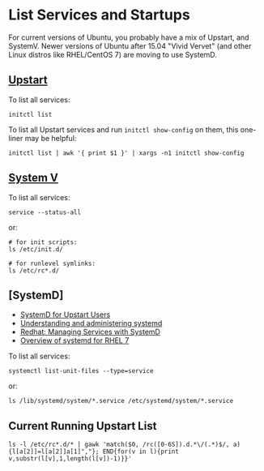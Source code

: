 # List Services and Startups

For current versions of Ubuntu, you probably have a mix of Upstart, and SystemV. Newer versions of Ubuntu after 15.04 "Vivid Vervet" (and other Linux distros like RHEL/CentOS 7) are moving to use SystemD.

## [Upstart](http://upstart.ubuntu.com/cookbook/)

To list all services:

```
initctl list
```

To list all Upstart services and run `initctl show-config` on them, this one-liner may be helpful:

```
initctl list | awk '{ print $1 }' | xargs -n1 initctl show-config
```

## [System V](https://access.redhat.com/documentation/en-us/red_hat_enterprise_linux/6/html/installation_guide/s1-boot-init-shutdown-sysv)

To list all services:

```
service --status-all
```

or:

```
# for init scripts:
ls /etc/init.d/

# for runlevel symlinks:
ls /etc/rc*.d/
```

## [SystemD]

* [SystemD for Upstart Users](https://wiki.ubuntu.com/SystemdForUpstartUsers)
* [Understanding and administering systemd](https://docs.fedoraproject.org/en-US/quick-docs/understanding-and-administering-systemd/index.html)
* [Redhat: Managing Services with SystemD](https://access.redhat.com/documentation/en-us/red_hat_enterprise_linux/7/html/system_administrators_guide/chap-managing_services_with_systemd)
* [Overview of systemd for RHEL 7](https://access.redhat.com/articles/754933)

To list all services:

```
systemctl list-unit-files --type=service
```

or:

```
ls /lib/systemd/system/*.service /etc/systemd/system/*.service
```

## Current Running Upstart List

```
ls -l /etc/rc*.d/* | gawk 'match($0, /rc([0-6S]).d.*\/(.*)$/, a) {l[a[2]]=l[a[2]]a[1]","}; END{for(v in l){print v,substr(l[v],1,length(l[v])-1)}}'
```
